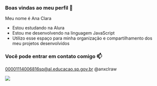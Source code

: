 ### Boas vindas ao meu perfil 💜

Meu nome é Ana Clara

- Estou estudando na Alura
- Estou me desenvolvendo na linguagem JavaScript
- Utilizo esse espaço para minha organização e compartilhamento dos meu projetos desenvolvidos

### Você pode entrar em contato comigo 📫

00001114006816sp@al.educacao.sp.gov.br
@anxclraw

![](https://media1.tenor.com/m/npK9KyUJqMUAAAAC/taylor-taylor-swift-eras-tour.gif)
